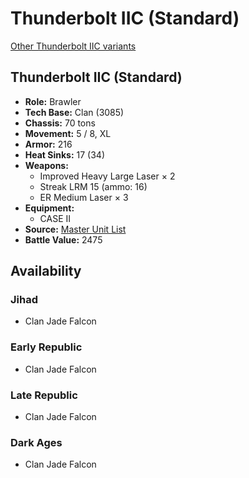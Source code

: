 # Thunderbolt IIC (Standard)

[Other Thunderbolt IIC variants](../thunderbolt_iic.md)

## Thunderbolt IIC (Standard)
- **Role:** Brawler
- **Tech Base:** Clan (3085)
- **Chassis:** 70 tons
- **Movement:** 5 / 8, XL
- **Armor:** 216
- **Heat Sinks:** 17 (34)
- **Weapons:**
  - Improved Heavy Large Laser × 2
  - Streak LRM 15 (ammo: 16)
  - ER Medium Laser × 3
- **Equipment:**
  - CASE II
- **Source:** [Master Unit List](http://masterunitlist.info/Unit/Details/5239/thunderbolt-iic-standard)
- **Battle Value:** 2475

## Availability

### Jihad
- Clan Jade Falcon

### Early Republic
- Clan Jade Falcon

### Late Republic
- Clan Jade Falcon

### Dark Ages
- Clan Jade Falcon


